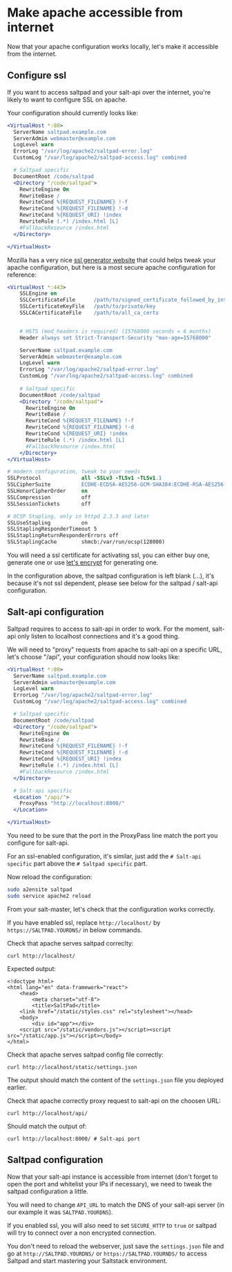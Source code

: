 # Make apache accessible from internet

Now that your apache configuration works locally, let's make it accessible from the internet.

## Configure ssl

If you want to access saltpad and your salt-api over the internet, you're likely to want to configure SSL on apache.

Your configuration should currently looks like:

```apache
<VirtualHost *:80>
  ServerName saltpad.example.com
  ServerAdmin webmaster@example.com
  LogLevel warn
  ErrorLog "/var/log/apache2/saltpad-error.log"
  CustomLog "/var/log/apache2/saltpad-access.log" combined

  # Saltpad specific
  DocumentRoot /code/saltpad
  <Directory "/code/saltpad">
    RewriteEngine On
    RewriteBase /
    RewriteCond %{REQUEST_FILENAME} !-f
    RewriteCond %{REQUEST_FILENAME} !-d
    RewriteCond %{REQUEST_URI} !index
    RewriteRule (.*) /index.html [L]
    #FallbackResource /index.html
  </Directory>

</VirtualHost>
```

Mozilla has a very nice [ssl generator website](https://mozilla.github.io/server-side-tls/ssl-config-generator/) that could helps tweak your apache configuration, but here is a most secure apache configuration for reference:

```apache
<VirtualHost *:443>
    SSLEngine on
    SSLCertificateFile      /path/to/signed_certificate_followed_by_intermediate_certs
    SSLCertificateKeyFile   /path/to/private/key
    SSLCACertificateFile    /path/to/all_ca_certs


    # HSTS (mod_headers is required) (15768000 seconds = 6 months)
    Header always set Strict-Transport-Security "max-age=15768000"

    ServerName saltpad.example.com
    ServerAdmin webmaster@example.com
    LogLevel warn
    ErrorLog "/var/log/apache2/saltpad-error.log"
    CustomLog "/var/log/apache2/saltpad-access.log" combined
  
    # Saltpad specific
    DocumentRoot /code/saltpad
    <Directory "/code/saltpad">
      RewriteEngine On
      RewriteBase /
      RewriteCond %{REQUEST_FILENAME} !-f
      RewriteCond %{REQUEST_FILENAME} !-d
      RewriteCond %{REQUEST_URI} !index
      RewriteRule (.*) /index.html [L]
      #FallbackResource /index.html
    </Directory>
</VirtualHost>

# modern configuration, tweak to your needs
SSLProtocol             all -SSLv3 -TLSv1 -TLSv1.1
SSLCipherSuite          ECDHE-ECDSA-AES256-GCM-SHA384:ECDHE-RSA-AES256-GCM-SHA384:ECDHE-ECDSA-CHACHA20-POLY1305:ECDHE-RSA-CHACHA20-POLY1305:ECDHE-ECDSA-AES128-GCM-SHA256:ECDHE-RSA-AES128-GCM-SHA256:ECDHE-ECDSA-AES256-SHA384:ECDHE-RSA-AES256-SHA384:ECDHE-ECDSA-AES128-SHA256:ECDHE-RSA-AES128-SHA256
SSLHonorCipherOrder     on
SSLCompression          off
SSLSessionTickets       off

# OCSP Stapling, only in httpd 2.3.3 and later
SSLUseStapling          on
SSLStaplingResponderTimeout 5
SSLStaplingReturnResponderErrors off
SSLStaplingCache        shmcb:/var/run/ocsp(128000)
```

You will need a ssl certificate for activating ssl, you can either buy one, generate one or use [let's encrypt](https://letsencrypt.org/) for generating one.

In the configuration above, the saltpad configuration is left blank (...), it's because it's not ssl dependent, please see below for the saltpad / salt-api configuration.

## Salt-api configuration

Saltpad requires to access to salt-api in order to work. For the moment, salt-api only listen to localhost connections and it's a good thing.

We will need to "proxy" requests from apache to salt-api on a specific URL, let's choose "/api", your configuration should now looks like:

```apache
<VirtualHost *:80>
  ServerName saltpad.example.com
  ServerAdmin webmaster@example.com
  LogLevel warn
  ErrorLog "/var/log/apache2/saltpad-error.log"
  CustomLog "/var/log/apache2/saltpad-access.log" combined

  # Saltpad specific
  DocumentRoot /code/saltpad
  <Directory "/code/saltpad">
    RewriteEngine On
    RewriteBase /
    RewriteCond %{REQUEST_FILENAME} !-f
    RewriteCond %{REQUEST_FILENAME} !-d
    RewriteCond %{REQUEST_URI} !index
    RewriteRule (.*) /index.html [L]
    #FallbackResource /index.html
  </Directory>

  # Salt-api specific
  <Location "/api/">
    ProxyPass "http://localhost:8000/"
  </Location>

</VirtualHost>
```

You need to be sure that the port in the ProxyPass line match the port you configure for salt-api.

For an ssl-enabled configuration, it's similar, just add the `# Salt-api specific` part above the `# Saltpad specific` part.

Now reload the configuration:

```bash
sudo a2ensite saltpad
sudo service apache2 reload
```

From your salt-master, let's check that the configuration works correctly.

If you have enabled ssl, replace `http://localhost/` by `https://SALTPAD.YOURDNS/` in below commands.

Check that apache serves saltpad correclty:

```
curl http://localhost/
```

Expected output:

```
<!doctype html>
<html lang="en" data-framework="react">
    <head>
        <meta charset="utf-8">
        <title>SaltPad</title>
    <link href="/static/styles.css" rel="stylesheet"></head>
    <body>
        <div id="app"></div>
    <script src="/static/vendors.js"></script><script src="/static/app.js"></script></body>
</html>
```

Check that apache serves saltpad config file correctly:

```
curl http://localhost/static/settings.json
```

The output should match the content of the `settings.json` file you deployed earlier.

Check that apache correctly proxy request to salt-api on the choosen URL:

```
curl http://localhost/api/
```

Should match the output of:

```
curl http://localhost:8000/ # Salt-api port
```

## Saltpad configuration

Now that your salt-api instance is accessible from internet (don't forget to open the port and whitelist your IPs if necessary), we need to tweak the saltpad configuration a little.

You will need to change `API_URL` to match the DNS of your salt-api server (in our example it was `SALTPAD.YOURDNS`).

If you enabled ssl, you will also need to set `SECURE_HTTP` to `true` or saltpad will try to connect over a non encrypted connection.

You don't need to reload the webserver, just save the `settings.json` file and go at `http://SALTPAD.YOURDNS/` or `https://SALTPAD.YOURNDS/` to access Saltpad and start mastering your Saltstack environment.
